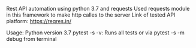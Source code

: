 Rest API automation using python 3.7 and requests
Used requests module in this framework to make http calles to the server
Link of tested API platform: https://reqres.in/

Usage:
Python version 3.7 
pytest -s -v: Runs all tests or via pytest -s -m debug from terminal

